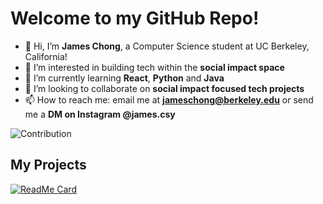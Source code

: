 # Welcome to my GitHub Repo!

- 👋 Hi, I’m **James Chong**, a Computer Science student at UC Berkeley, California!
- 👀 I’m interested in building tech within the **social impact space**
- 🌱 I’m currently learning **React**, **Python** and **Java**
- 💞️ I’m looking to collaborate on **social impact focused tech projects**
- 📫 How to reach me: email me at **jameschong@berkeley.edu** or send me a **DM on Instagram @james.csy**

![Contribution](https://activity-graph.herokuapp.com/graph?username=james-csy&theme=react-dark&hide_border=true&area=true)

## My Projects

[![ReadMe Card](https://github-readme-stats.vercel.app/api/pin/?username=rlin0210&repo=connex)](https://github.com/rlin0210/connex)
  



<!---
james-csy/james-csy is a ✨ special ✨ repository because its `README.md` (this file) appears on your GitHub profile.
You can click the Preview link to take a look at your changes.
--->
